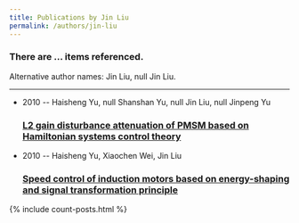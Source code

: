 ```yaml
---
title: Publications by Jin Liu
permalink: /authors/jin-liu
---
```


<h3 id="number-posts">There are ... items referenced.</h3>
<p id='info-authors'>Alternative author names: Jin Liu, null Jin Liu.</p>
<hr />
<ul class="post-list">
<li><span class='post-meta'>2010 -- Haisheng Yu, null Shanshan Yu, null Jin Liu, null Jinpeng Yu</span><h3><a class='post-link' href="{{ site.baseurl }}/l2-gain-disturbance-attenuation-of-pmsm-based-on-hamiltonian-systems-control-theory">L2 gain disturbance attenuation of PMSM based on Hamiltonian systems control theory</a></h3></li>
<li><span class='post-meta'>2010 -- Haisheng Yu, Xiaochen Wei, Jin Liu</span><h3><a class='post-link' href="{{ site.baseurl }}/speed-control-of-induction-motors-based-on-energy-shaping-and-signal-transformation-principle">Speed control of induction motors based on energy-shaping and signal transformation principle</a></h3></li>

</ul>
{% include count-posts.html %}
